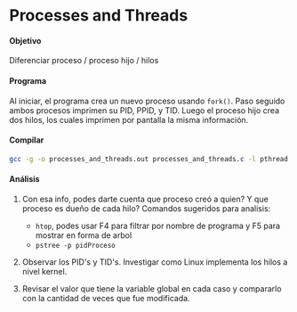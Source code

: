 # Processes and Threads

#### Objetivo
Diferenciar proceso / proceso hijo / hilos

#### Programa
Al iniciar, el programa crea un nuevo proceso usando `fork()`. Paso seguido ambos procesos imprimen su PID, PPID, y TID. Luego el proceso hijo crea dos hilos, los cuales imprimen por pantalla la misma información.

#### Compilar
```bash
gcc -g -o processes_and_threads.out processes_and_threads.c -l pthread
```

#### Análisis
1. Con esa info, podes darte cuenta que proceso creó a quien? Y que proceso es dueño de cada hilo? Comandos sugeridos para analisis:
    - `htop`, podes usar F4 para filtrar por nombre de programa y F5 para mostrar en forma de arbol
    - `pstree -p pidProceso`

2. Observar los PID's y TID's. Investigar como Linux implementa los hilos a nivel kernel.
3. Revisar el valor que tiene la variable global en cada caso y compararlo con la cantidad de veces que fue modificada.
